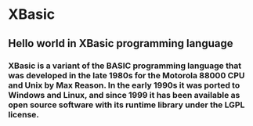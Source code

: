 # XBasic
## Hello world in XBasic programming language

### XBasic is a variant of the BASIC programming language that was developed in the late 1980s for the Motorola 88000 CPU and Unix by Max Reason. In the early 1990s it was ported to Windows and Linux, and since 1999 it has been available as open source software with its runtime library under the LGPL license.